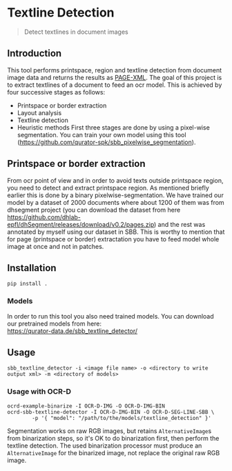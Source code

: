 # Textline Detection
> Detect textlines in document images

## Introduction
This tool performs printspace, region and textline detection from document image
data and returns the results as [PAGE-XML](https://github.com/PRImA-Research-Lab/PAGE-XML).
The goal of this project is to extract textlines of a document to feed an ocr model. This is achieved by four successive stages as follows:
* Printspace or border extraction
* Layout analysis
* Textline detection
* Heuristic methods
First three stages are done by using a pixel-wise segmentation. You can train your own model using this tool (https://github.com/qurator-spk/sbb_pixelwise_segmentation).

## Printspace or border extraction
From ocr point of view and in order to avoid texts outside printspace region, you need to detect and extract printspace region. As mentioned briefly earlier this is done by a binary pixelwise-segmentation. We have trained our model by a dataset of 2000 documents where about 1200 of them was from dhsegment project (you can download the dataset from here https://github.com/dhlab-epfl/dhSegment/releases/download/v0.2/pages.zip) and the rest was annotated by myself using our dataset in SBB. 
This is worthy to mention that for page (printspace or border) extractation you have to feed model whole image at once and not in patches.


## Installation
`pip install .`

### Models
In order to run this tool you also need trained models. You can download our pretrained models from here:   
https://qurator-data.de/sbb_textline_detector/

## Usage
`sbb_textline_detector -i <image file name> -o <directory to write output xml> -m <directory of models>`

### Usage with OCR-D
~~~
ocrd-example-binarize -I OCR-D-IMG -O OCR-D-IMG-BIN
ocrd-sbb-textline-detector -I OCR-D-IMG-BIN -O OCR-D-SEG-LINE-SBB \
        -p '{ "model": "/path/to/the/models/textline_detection" }'
~~~

Segmentation works on raw RGB images, but retains
`AlternativeImage`s from binarization steps, so it's OK to do
binarization first, then perform the textline detection. The used binarization
processor must produce an `AlternativeImage` for the binarized image, not
replace the original raw RGB image.
